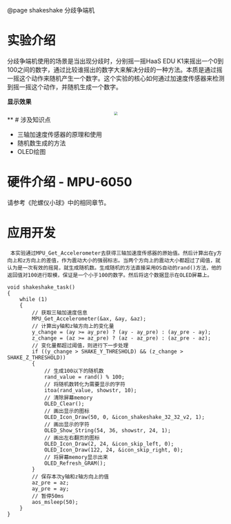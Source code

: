 @page shakeshake 分歧争端机
# 实验介绍
分歧争端机使用的场景是当出现分歧时，分别摇一摇HaaS EDU K1来摇出一个0到100之间的数字，通过比较谁摇出的数字大来解决分歧的一种方法。本质是通过摇一摇这个动作来随机产生一个数字。这个实验的核心如何通过加速度传感器来检测到摇一摇这个动作，并随机生成一个数字。


**显示效果**

<div align=center>
    <img src="https://img.alicdn.com/imgextra/i2/O1CN019OP4kF22I19ZudgVF_!!6000000007096-1-tps-1200-800.gif" style="zoom:50%;" />
</div>
**
# 涉及知识点

- 三轴加速度传感器的原理和使用
- 随机数生成的方法
- OLED绘图


# 硬件介绍 - MPU-6050
请参考《陀螺仪小球》中的相同章节。


# 应用开发
     本实验通过MPU_Get_Accelerometer去获得三轴加速度传感器的原始值。然后计算出在y方向上和z方向上的差值，作为震动大小的强弱标志。当两个方向上的震动大小都超过了阈值，就认为是一次有效的摇晃，就生成随机数。生成随机的方法直接采用OS自动的rand()方法，他的返回值对100进行取模，保证是一个小于100的数字。然后将这个数据显示在OLED屏幕上。


```
void shakeshake_task()
{
    while (1)
    {
        // 获取三轴加速度信息
        MPU_Get_Accelerometer(&ax, &ay, &az);
        // 计算出y轴和z轴方向上的变化量
        y_change = (ay >= ay_pre) ? (ay - ay_pre) : (ay_pre - ay);
        z_change = (az >= az_pre) ? (az - az_pre) : (az_pre - az);
        // 变化量都超过阈值，则进行下一步处理
        if ((y_change > SHAKE_Y_THRESHOLD) && (z_change > SHAKE_Z_THRESHOLD))
        {
            // 生成100以下的随机数
            rand_value = rand() % 100;
            // 将随机数转化为需要显示的字符
            itoa(rand_value, showstr, 10);
            // 清除屏幕memory
            OLED_Clear();
            // 画出显示的图标
            OLED_Icon_Draw(50, 0, &icon_shakeshake_32_32_v2, 1);
            // 画出显示的字符
            OLED_Show_String(54, 36, showstr, 24, 1);
            // 画出左右翻页的图标
            OLED_Icon_Draw(2, 24, &icon_skip_left, 0);
            OLED_Icon_Draw(122, 24, &icon_skip_right, 0);
            // 将屏幕memory显示出来
            OLED_Refresh_GRAM();
        }
        // 保存本次y轴和z轴方向上的值
        az_pre = az;
        ay_pre = ay;
        // 暂停50ms
        aos_msleep(50);
    }
}
```


### 




